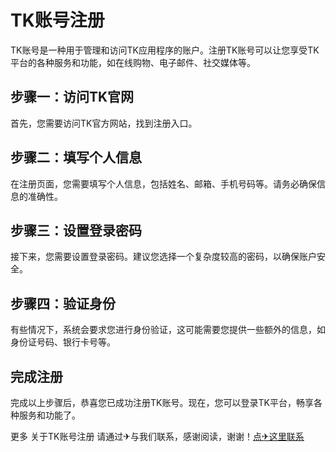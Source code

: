 # TK账号注册

TK账号是一种用于管理和访问TK应用程序的账户。注册TK账号可以让您享受TK平台的各种服务和功能，如在线购物、电子邮件、社交媒体等。

## 步骤一：访问TK官网

首先，您需要访问TK官方网站，找到注册入口。

## 步骤二：填写个人信息

在注册页面，您需要填写个人信息，包括姓名、邮箱、手机号码等。请务必确保信息的准确性。

## 步骤三：设置登录密码

接下来，您需要设置登录密码。建议您选择一个复杂度较高的密码，以确保账户安全。

## 步骤四：验证身份

有些情况下，系统会要求您进行身份验证，这可能需要您提供一些额外的信息，如身份证号码、银行卡号等。

## 完成注册

完成以上步骤后，恭喜您已成功注册TK账号。现在，您可以登录TK平台，畅享各种服务和功能了。

更多 关于TK账号注册 请通过✈与我们联系，感谢阅读，谢谢！[点✈这里联系](https://tg.k02.cc)